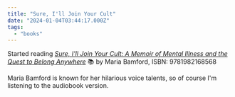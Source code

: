 ```yaml
---
title: "Sure, I'll Join Your Cult"
date: "2024-01-04T03:44:17.000Z"
tags: 
  - "books"
---
```


Started reading _[Sure, I'll Join Your Cult: A Memoir of Mental Illness and the Quest to Belong Anywhere](https://micro.blog/books/9781982168568)_ 📚 by Maria Bamford, ISBN: 9781982168568

Maria Bamford is known for her hilarious voice talents, so of course I'm listening to the audiobook version.
